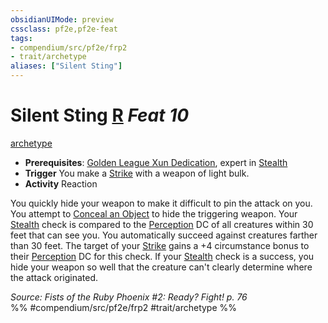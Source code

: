 ```yaml
---
obsidianUIMode: preview
cssclass: pf2e,pf2e-feat
tags:
- compendium/src/pf2e/frp2
- trait/archetype
aliases: ["Silent Sting"]
---
```

# Silent Sting  [R](../../Rules/core-rulebook/chapter-9-playing-the-game.md#Actions "Reaction") *Feat 10*  
[archetype](../../Rules/traits/archetype.md)  

- **Prerequisites**: [Golden League Xun Dedication](golden-league-xun-dedication-frp2.md), expert in [Stealth](../skills.md#Stealth)
- **Trigger** You make a [Strike](../../Rules/actions/strike.md) with a weapon of light bulk.
- **Activity** Reaction

You quickly hide your weapon to make it difficult to pin the attack on you. You attempt to [Conceal an Object](../../Rules/actions/conceal-an-object.md) to hide the triggering weapon. Your [Stealth](../skills.md#Stealth) check is compared to the [Perception](../skills.md#Perception) DC of all creatures within 30 feet that can see you. You automatically succeed against creatures farther than 30 feet. The target of your [Strike](../../Rules/actions/strike.md) gains a +4 circumstance bonus to their [Perception](../skills.md#Perception) DC for this check. If your [Stealth](../skills.md#Stealth) check is a success, you hide your weapon so well that the creature can't clearly determine where the attack originated.

*Source: Fists of the Ruby Phoenix #2: Ready? Fight! p. 76*  
%% #compendium/src/pf2e/frp2 #trait/archetype %%